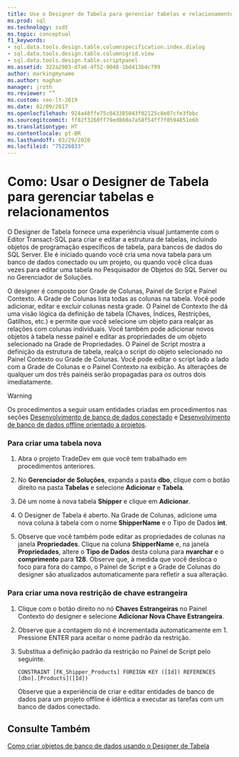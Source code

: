 ```yaml
---
title: Use o Designer de Tabela para gerenciar tabelas e relacionamentos
ms.prod: sql
ms.technology: ssdt
ms.topic: conceptual
f1_keywords:
- sql.data.tools.design.table.columnspecification.index.dialog
- sql.data.tools.design.table.columnsgrid.view
- sql.data.tools.design.table.scriptpanel
ms.assetid: 322a2903-d7a6-4f52-9048-1bd413b4c799
author: markingmyname
ms.author: maghan
manager: jroth
ms.reviewer: “”
ms.custom: seo-lt-2019
ms.date: 02/09/2017
ms.openlocfilehash: 924a48ffe75c043385043f02125c8e07cfe3fbbc
ms.sourcegitcommit: ff82f3260ff79ed860a7a58f54ff7f0594851e6b
ms.translationtype: HT
ms.contentlocale: pt-BR
ms.lasthandoff: 03/29/2020
ms.locfileid: "75226833"
---
```

# <a name="how-to-use-the-table-designer-to-manage-tables-and-relationships"></a>Como: Usar o Designer de Tabela para gerenciar tabelas e relacionamentos

O Designer de Tabela fornece uma experiência visual juntamente com o Editor Transact\-SQL para criar e editar a estrutura de tabelas, incluindo objetos de programação específicos de tabela, para bancos de dados do SQL Server.  Ele é iniciado quando você cria uma nova tabela para um banco de dados conectado ou um projeto, ou quando você clica duas vezes para editar uma tabela no Pesquisador de Objetos do SQL Server ou no Gerenciador de Soluções.  
  
O designer é composto por Grade de Colunas, Painel de Script e Painel Contexto. A Grade de Colunas lista todas as colunas na tabela. Você pode adicionar, editar e excluir colunas nesta grade.  O Painel de Contexto lhe dá uma visão lógica da definição de tabela (Chaves, Índices, Restrições, Gatilhos, etc.) e permite que você selecione um objeto para realçar as relações com colunas individuais. Você também pode adicionar novos objetos à tabela nesse painel e editar as propriedades de um objeto selecionado na Grade de Propriedades. O Painel de Script mostra a definição da estrutura de tabela, realça o script do objeto selecionado no Painel Contexto ou Grade de Colunas. Você pode editar o script lado a lado com a Grade de Colunas e o Painel Contexto na exibição. As alterações de qualquer um dos três painéis serão propagadas para os outros dois imediatamente.  
  
> [!WARNING]  
> Os procedimentos a seguir usam entidades criadas em procedimentos nas seções [Desenvolvimento de banco de dados conectado](../ssdt/connected-database-development.md) e [Desenvolvimento de banco de dados offline orientado a projetos](../ssdt/project-oriented-offline-database-development.md).  
  
### <a name="to-create-a-new-table"></a>Para criar uma tabela nova  
  
1.  Abra o projeto TradeDev em que você tem trabalhado em procedimentos anteriores.  
  
2.  No **Gerenciador de Soluções**, expanda a pasta **dbo**, clique com o botão direito na pasta **Tabelas** e selecione **Adicionar** e **Tabela**.  
  
3.  Dê um nome à nova tabela **Shipper** e clique em **Adicionar**.  
  
4.  O Designer de Tabela é aberto. Na Grade de Colunas, adicione uma nova coluna à tabela com o nome **ShipperName** e o Tipo de Dados **int**.  
  
5.  Observe que você também pode editar as propriedades de colunas na janela **Propriedades**. Clique na coluna **ShipperName** e, na janela **Propriedades**, altere o **Tipo de Dados** desta coluna para **nvarchar** e o **comprimento** para **128**. Observe que, à medida que você desloca o foco para fora do campo, o Painel de Script e a Grade de Colunas do designer são atualizados automaticamente para refletir a sua alteração.  
  
### <a name="to-create-a-new-foreign-key-constraint"></a>Para criar uma nova restrição de chave estrangeira  
  
1.  Clique com o botão direito no nó **Chaves Estrangeiras** no Painel Contexto do designer e selecione **Adicionar Nova Chave Estrangeira**.  
  
2.  Observe que a contagem do nó é incrementada automaticamente em 1. Pressione ENTER para aceitar o nome padrão da restrição.  
  
3.  Substitua a definição padrão da restrição no Painel de Script pelo seguinte.  
  
    ```  
    CONSTRAINT [FK_Shipper_Products] FOREIGN KEY ([Id]) REFERENCES [dbo].[Products]([Id])  
    ```  
  
    Observe que a experiência de criar e editar entidades de banco de dados para um projeto offline é idêntica a executar as tarefas com um banco de dados conectado.  
  
## <a name="see-also"></a>Consulte Também  
[Como criar objetos de banco de dados usando o Designer de Tabela](../ssdt/how-to-create-database-objects-using-table-designer.md)  
  
